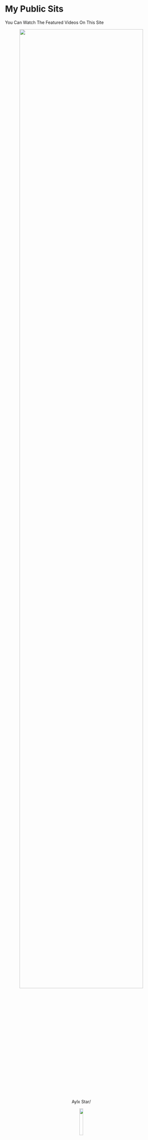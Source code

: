 # My Public Sits
You Can Watch The Featured Videos On This Site


<div align="center">

  <img src="https://i.imgur.com/M5KHA0c.png" width="90%" height="">

<p>Aylx Star/<p><img src="https://cdni.pornpics.com/1280/7/515/29552983/29552983_021_ea10.jpg" width="15%">
</img> 
<p>Valentina Nappi</p><img src="https://cdni.pornpics.com/1280/1/367/59273694/59273694_001_85ee.jpg" width="15%"></img> 
<p>Blake Blossom</p><img src="https://cdni.pornpics.com/1280/7/653/13563635/13563635_032_95a7.jpg" width="15%"></img> 
<p>Lena Rohads</p><img src="https://cdni.pornpics.com/1280/1/112/82043618/82043618_004_4327.jpg" width="15%"></img> 
<p>Savannah Bond</p><img src="https://cdni.pornpics.com/1280/1/358/42059883/42059883_001_8ea9.jpg" width="15%"></img> 
<p>Rae Lil Black</p><img src="https://cdni.pornpics.com/1280/7/653/78880091/78880091_032_fbbd.jpg" width="15%"></img> 
